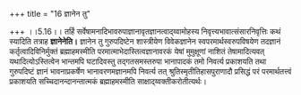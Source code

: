 +++
title = "16 ज्ञानेन तु"

+++
।।5.16।। तर्हि सर्वेषामनादिभावरुपाज्ञानावृतज्ञानत्वाद्य्वामोहस्य
निवृत्त्यभावात्संसारनिवृत्तिः कथं स्यादिति तत्राह **ज्ञानेनेति।**
ज्ञानेन तु गुरुपदिष्टेन शास्त्रीयेण विवेकज्ञानेन स्वपरमार्थस्वरुपविषयेण
तदज्ञानं कर्तृत्वादिविनिर्मुक्तं ब्रह्माहमस्मीति
परमात्माभेदास्तित्वज्ञानावरकं येषां मुमुक्षूणां नाशितं तेषामादित्यवत्
यथादित्योऽस्तित्वेन भान्तमपि घटादिवस्तु तद्गतसमस्तरुपा भानापादकं तमो
निवर्त्य प्रकाशयति तथा गुरुपदिष्टं ज्ञानं भावनाप्रकर्षेण
भानावरणमज्ञानमपि निवर्त्य तत् श्रुतिस्मृतीतिहासपुराणादौ प्रसिद्धं परं
परमार्थतत्त्वं प्रकाशयति सच्चिदानन्दानन्तात्मकं ब्रह्माहमस्मीति
साक्षाद्य्वक्तीकरोतीत्यर्थः।
